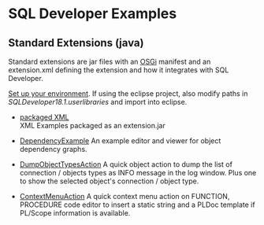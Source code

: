 # SQL Developer Examples
## Standard Extensions (java)
Standard extensions are jar files with an [OSGi](https://en.wikipedia.org/wiki/OSGi) manifest and an extension.xml defining the extension and how it integrates with SQL Developer.

[Set up your environment](../setup.md). If using the eclipse project, also modify paths in *SQLDeveloper18.1.userlibraries* and import into eclipse.

* [packaged XML](../xml/packaged)  
XML Examples packaged as an extension.jar  

* [DependencyExample](DependencyExample) 
An example editor and viewer for object dependency graphs.

* [DumpObjectTypesAction](DumpObjectTypesAction)
A quick object action to dump the list of connection / objects types as INFO message in the log window. Plus one to show the selected object's connection / object type.

* [ContextMenuAction](ContextMenuAction)
A quick context menu action on FUNCTION, PROCEDURE code editor to insert a static string and
a PLDoc template if PL/Scope information is available.
